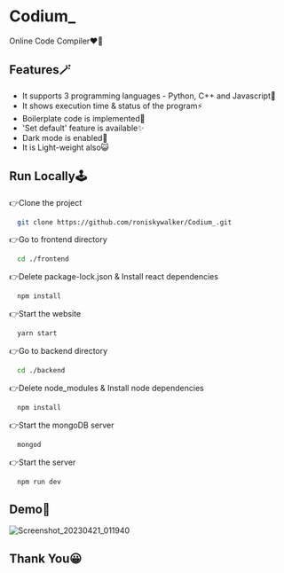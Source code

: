 # Codium_

Online Code Compiler❤‍🔥

## Features🪄

- It supports 3 programming languages - Python, C++ and Javascript💫
- It shows execution time & status of the program⚡
- Boilerplate code is implemented💯 
- 'Set default' feature is available✨
- Dark mode is enabled🎨
- It is Light-weight also😺


## Run Locally🕹️

👉Clone the project

```bash
  git clone https://github.com/roniskywalker/Codium_.git
```

👉Go to frontend directory

```bash
  cd ./frontend
```

👉Delete package-lock.json & Install react dependencies

```bash
  npm install
```

👉Start the website

```bash
  yarn start
```

👉Go to backend directory

```bash
  cd ./backend
```

👉Delete node_modules & Install node dependencies

```bash
  npm install
```

👉Start the mongoDB server 

```bash
  mongod
```

👉Start the server

```bash
  npm run dev
```

## Demo🔮
![Screenshot_20230421_011940](https://user-images.githubusercontent.com/97012708/233472880-b3559112-bb3e-49fc-8c85-1be6392c2d37.png)


## Thank You😀
